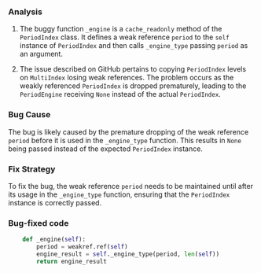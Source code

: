 ### Analysis

1. The buggy function `_engine` is a `cache_readonly` method of the `PeriodIndex` class. It defines a weak reference `period` to the `self` instance of `PeriodIndex` and then calls `_engine_type` passing `period` as an argument.

2. The issue described on GitHub pertains to copying `PeriodIndex` levels on `MultiIndex` losing weak references. The problem occurs as the weakly referenced `PeriodIndex` is dropped prematurely, leading to the `PeriodEngine` receiving `None` instead of the actual `PeriodIndex`.

### Bug Cause
The bug is likely caused by the premature dropping of the weak reference `period` before it is used in the `_engine_type` function. This results in `None` being passed instead of the expected `PeriodIndex` instance.

### Fix Strategy
To fix the bug, the weak reference `period` needs to be maintained until after its usage in the `_engine_type` function, ensuring that the `PeriodIndex` instance is correctly passed.

### Bug-fixed code
```python
    def _engine(self):
        period = weakref.ref(self)
        engine_result = self._engine_type(period, len(self))
        return engine_result
```